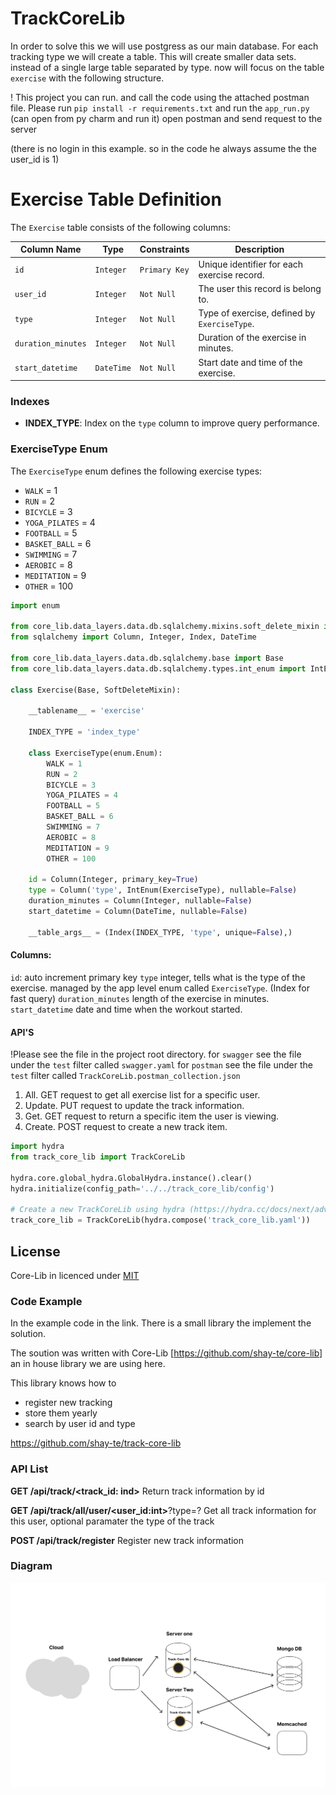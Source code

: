 # TrackCoreLib

In order to solve this we will use postgress as our main database. 
For each tracking type we will create a table.
This will create smaller data sets. instead of a single large table separated by type.
now will focus on the table `exercise` with the following structure.


! This project you can run. and call the code using the attached postman file.
Please run `pip install -r requirements.txt`
and run the `app_run.py` (can open from py charm and run it)
open postman and send request to the server 

(there is no login in this example. so in the code he always assume the the user_id is 1)



# Exercise Table Definition

The `Exercise` table consists of the following columns:

| Column Name        | Type       | Constraints             | Description                                  |
|--------------------|------------|-------------------------|----------------------------------------------|
| `id`               | `Integer`  | `Primary Key`           | Unique identifier for each exercise record.  |
| `user_id`          | `Integer`  | `Not Null`              | The user this record is belong to.           |
| `type`             | `Integer`  | `Not Null`              | Type of exercise, defined by `ExerciseType`. |
| `duration_minutes` | `Integer`  | `Not Null`              | Duration of the exercise in minutes.         |
| `start_datetime`   | `DateTime` | `Not Null`              | Start date and time of the exercise.         |

### Indexes

- **INDEX_TYPE**: Index on the `type` column to improve query performance.

### ExerciseType Enum

The `ExerciseType` enum defines the following exercise types:

- `WALK` = 1
- `RUN` = 2
- `BICYCLE` = 3
- `YOGA_PILATES` = 4
- `FOOTBALL` = 5
- `BASKET_BALL` = 6
- `SWIMMING` = 7
- `AEROBIC` = 8
- `MEDITATION` = 9
- `OTHER` = 100



```python
import enum

from core_lib.data_layers.data.db.sqlalchemy.mixins.soft_delete_mixin import SoftDeleteMixin
from sqlalchemy import Column, Integer, Index, DateTime

from core_lib.data_layers.data.db.sqlalchemy.base import Base
from core_lib.data_layers.data.db.sqlalchemy.types.int_enum import IntEnum

class Exercise(Base, SoftDeleteMixin):

    __tablename__ = 'exercise'

    INDEX_TYPE = 'index_type'

    class ExerciseType(enum.Enum):
        WALK = 1
        RUN = 2
        BICYCLE = 3
        YOGA_PILATES = 4
        FOOTBALL = 5
        BASKET_BALL = 6
        SWIMMING = 7
        AEROBIC = 8
        MEDITATION = 9
        OTHER = 100

    id = Column(Integer, primary_key=True)
    type = Column('type', IntEnum(ExerciseType), nullable=False)
    duration_minutes = Column(Integer, nullable=False)
    start_datetime = Column(DateTime, nullable=False)

    __table_args__ = (Index(INDEX_TYPE, 'type', unique=False),)
```

#### Columns: 
`id`: auto increment primary key
`type` integer, tells what is the type of the exercise. managed by the app level enum called `ExerciseType`. (Index for fast query)
`duration_minutes` length of the exercise in minutes. 
`start_datetime` date and time when the workout started.


#### API'S

!Please see the file in the project root directory. 
for `swagger` see the file under the `test` filter called `swagger.yaml`
for `postman` see the file under the `test` filter called `TrackCoreLib.postman_collection.json`


1. All. GET request to get all exercise list for a specific user.
2. Update. PUT request to update the track information. 
3. Get. GET request to return a specific item the user is viewing.
4. Create. POST request to create a new track item.


```python
import hydra
from track_core_lib import TrackCoreLib

hydra.core.global_hydra.GlobalHydra.instance().clear()
hydra.initialize(config_path='../../track_core_lib/config')

# Create a new TrackCoreLib using hydra (https://hydra.cc/docs/next/advanced/compose_api/) config
track_core_lib = TrackCoreLib(hydra.compose('track_core_lib.yaml'))
```

## License
Core-Lib in licenced under [MIT](https://github.com/shay-te/core-lib/blob/master/LICENSE)





### **Code Example**



In the example code in the link. There is a small library the implement the solution.

The soution was written with Core-Lib [https://github.com/shay-te/core-lib] an in house library we are using here. 



This library knows how to 

- register new tracking 
- store them yearly 
- search by user id and type 



https://github.com/shay-te/track-core-lib



### **API List**



**GET /api/track/<track_id: ind>**
Return track information by id



**GET /api/track/all/user/<user_id:int>**?type=?
Get all track information for this user, optional paramater the type of the track



**POST /api/track/register**
Register new track information 



### **Diagram**

![PhanoAI](./diagram.png)





